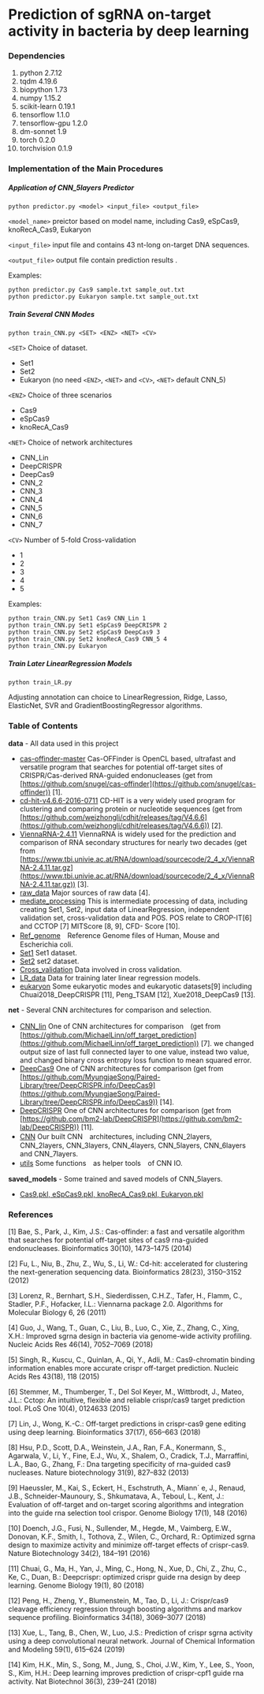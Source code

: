# Prediction of sgRNA on-target activity in bacteria by deep learning

### Dependencies
1. python 2.7.12
2. tqdm 4.19.6
3. biopython 1.73
4. numpy 1.15.2
5. scikit-learn 0.19.1
6. tensorflow 1.1.0
7. tensorflow-gpu 1.2.0
8. dm-sonnet 1.9 
9. torch 0.2.0
10. torchvision 0.1.9

### Implementation of the Main Procedures

##### Application of CNN_5layers Predictor

```
python predictor.py <model> <input_file> <output_file>
```

``<model_name>``  preictor based on model name, including Cas9, eSpCas9, knoRecA\_Cas9, Eukaryon

``<input_file>``  input file and contains 43 nt-long on-target DNA sequences.

``<output_file>`` output file contain prediction results .

Examples:

```
python predictor.py Cas9 sample.txt sample_out.txt
python predictor.py Eukaryon sample.txt sample_out.txt
```

##### Train Several CNN Modes

```
python train_CNN.py <SET> <ENZ> <NET> <CV>
```

``<SET>`` Choice of dataset.

- Set1
- Set2
- Eukaryon (no need ``<ENZ>``, ``<NET>`` and ``<CV>``, ``<NET>`` default CNN_5)

``<ENZ>`` Choice of three scenarios

- Cas9
- eSpCas9
- knoRecA_Cas9

``<NET>`` Choice of network architectures

- CNN_Lin
- DeepCRISPR
- DeepCas9
- CNN_2
- CNN_3
- CNN_4
- CNN_5
- CNN_6
- CNN_7

``<CV>``  Number of 5-fold Cross-validation

- 1
- 2
- 3
- 4
- 5

Examples:

```
python train_CNN.py Set1 Cas9 CNN_Lin 1
python train_CNN.py Set1 eSpCas9 DeepCRISPR 2
python train_CNN.py Set2 eSpCas9 DeepCas9 3
python train_CNN.py Set2 knoRecA_Cas9 CNN_5 4
python train_CNN.py Eukaryon
```

##### Train Later LinearRegression Models

```
python train_LR.py
```

Adjusting annotation can choice to LinearRegression, Ridge, Lasso, ElasticNet, SVR and GradientBoostingRegressor algorithms.

### Table of Contents

**data** - All data used in this project

- [cas-offinder-master](./data/cas-offinder-master/) Cas-OFFinder is OpenCL based, ultrafast and versatile program that searches for potential off-target sites of CRISPR/Cas-derived RNA-guided endonucleases (get from [https://github.com/snugel/cas-offinder](https://github.com/snugel/cas-offinder)) [1].
- [cd-hit-v4.6.6-2016-0711](./data/cd-hit-v4.6.6-2016-0711/) CD-HIT is a very widely used program for clustering and comparing protein or nucleotide sequences (get from [https://github.com/weizhongli/cdhit/releases/tag/V4.6.6](https://github.com/weizhongli/cdhit/releases/tag/V4.6.6)) [2].
- [ViennaRNA-2.4.11](./data/ViennaRNA-2.4.11/) ViennaRNA is widely used for the prediction and comparison of RNA secondary structures for nearly two decades (get from [https://www.tbi.univie.ac.at/RNA/download/sourcecode/2_4_x/ViennaRNA-2.4.11.tar.gz](https://www.tbi.univie.ac.at/RNA/download/sourcecode/2_4_x/ViennaRNA-2.4.11.tar.gz)) [3].
- [raw_data](./data/raw_data/) Major sources of raw data [4].
- [mediate_processing](./data/mediate_processing/) This is intermediate processing of data, including creating Set1, Set2, input data of LinearRegression, independent validation set, cross-validation data and POS. POS relate to CROP-IT[6] and CCTOP [7]  MITScore [8, 9], CFD-
Score [10]. 
- [Ref_genome](./data/Ref_genome/)　Reference Genome files of Human, Mouse and Escherichia coli.
- [Set1](./data/Set1/) Set1 dataset.
- [Set2](./data/Set2/) set2 dataset.
- [Cross_validation](./data/Cross_validation/) Data involved in cross validation.
- [LR_data](./data/LR_data/) Data for training later linear regression models.
- [eukaryon](./data/eukaryon) Some eukaryotic modes and eukaryotic datasets[9] including Chuai2018\_DeepCRISPR [11], Peng\_TSAM [12], Xue2018_DeepCas9 [13].

**net** - Several CNN architectures for comparison and selection.


- [CNN_lin](./net/CNN_Lin.py) One of CNN architectures for comparison　(get from [https://github.com/MichaelLinn/off_target_prediction](https://github.com/MichaelLinn/off_target_prediction)) [7]. we changed output size of last full connected layer to one value, instead two value, and changed binary cross entropy loss function to mean squared error.
- [DeepCas9](./net/DeepCas9.py) One of CNN architectures for comparison (get from [https://github.com/MyungjaeSong/Paired-Library/tree/DeepCRISPR.info/DeepCas9](https://github.com/MyungjaeSong/Paired-Library/tree/DeepCRISPR.info/DeepCas9)) [14].
- [DeepCRISPR](./net/DeepCRISPR.py) One of CNN architectures for comparison (get from [https://github.com/bm2-lab/DeepCRISPR](https://github.com/bm2-lab/DeepCRISPR)) [11].
- [CNN](./net/CNN_Lin.py)  Our built CNN　architectures, including CNN_2layers, CNN_2layers, CNN_3layers, CNN_4layers, CNN_5layers, CNN_6layers and CNN_7layers.
- [utils](./net/CNN_Lin.py) Some functions　as helper tools　of CNN IO.

**saved_models** - Some trained and saved models of CNN_5layers.
- [Cas9.pkl, eSpCas9.pkl, knoRecA\_Cas9.pkl, Eukaryon.pkl](./saved_models/)


### References

[1] Bae, S., Park, J., Kim, J.S.: Cas-offinder: a fast and versatile algorithm that searches for potential off-target sites of cas9 rna-guided endonucleases. Bioinformatics 30(10), 1473–1475 (2014)

[2] Fu, L., Niu, B., Zhu, Z., Wu, S., Li, W.: Cd-hit: accelerated for clustering the next-generation sequencing data.
Bioinformatics 28(23), 3150–3152 (2012)

[3] Lorenz, R., Bernhart, S.H., Siederdissen, C.H.Z., Tafer, H., Flamm, C., Stadler, P.F., Hofacker, I.L.: Viennarna package 2.0. Algorithms for Molecular Biology 6, 26 (2011)

[4]	Guo, J., Wang, T., Guan, C., Liu, B., Luo, C., Xie, Z., Zhang, C., Xing, X.H.: Improved sgrna design in bacteria via genome-wide activity profiling. Nucleic Acids Res 46(14), 7052–7069 (2018)

[5] Singh, R., Kuscu, C., Quinlan, A., Qi, Y., Adli, M.: Cas9-chromatin binding information enables more accurate crispr off-target prediction. Nucleic Acids Res 43(18), 118 (2015)

[6] Stemmer, M., Thumberger, T., Del Sol Keyer, M., Wittbrodt, J., Mateo, J.L.: Cctop: An intuitive, flexible and reliable crispr/cas9 target prediction tool. PLoS One 10(4), 0124633 (2015)

[7] Lin, J., Wong, K.-C.: Off-target predictions in crispr-cas9 gene editing using deep learning. Bioinformatics 37(17), 656–663 (2018)

[8] Hsu, P.D., Scott, D.A., Weinstein, J.A., Ran, F.A., Konermann, S., Agarwala, V., Li, Y., Fine, E.J., Wu, X., Shalem, O., Cradick, T.J., Marraffini, L.A., Bao, G., Zhang, F.: Dna targeting specificity of rna-guided cas9 nucleases. Nature biotechnology 31(9), 827–832 (2013)

[9] Haeussler, M., Kai, S., Eckert, H., Eschstruth, A., Miann´ e, J., Renaud, J.B., Schneider-Maunoury, S., Shkumatava, A., Teboul, L., Kent, J.: Evaluation of off-target and on-target scoring algorithms and integration into the guide rna selection tool crispor. Genome Biology 17(1), 148 (2016)

[10] Doench, J.G., Fusi, N., Sullender, M., Hegde, M., Vaimberg, E.W., Donovan, K.F., Smith, I., Tothova, Z., Wilen, C., Orchard, R.: Optimized sgrna design to maximize activity and minimize off-target effects of crispr-cas9. Nature Biotechnology 34(2), 184–191 (2016)

[11] Chuai, G., Ma, H., Yan, J., Ming, C., Hong, N., Xue, D., Chi, Z., Zhu, C., Ke, C., Duan, B.: Deepcrispr: optimized crispr guide rna design by deep learning. Genome Biology 19(1), 80 (2018)

[12] Peng, H., Zheng, Y., Blumenstein, M., Tao, D., Li, J.: Crispr/cas9 cleavage efficiency regression through boosting algorithms and markov sequence profiling. Bioinformatics 34(18), 3069–3077 (2018)

[13] Xue, L., Tang, B., Chen, W., Luo, J.S.: Prediction of crispr sgrna activity using a deep convolutional neural network. Journal of Chemical Information and Modeling 59(1), 615–624 (2019)

[14] Kim, H.K., Min, S., Song, M., Jung, S., Choi, J.W., Kim, Y., Lee, S., Yoon, S., Kim, H.H.: Deep learning improves prediction of crispr-cpf1 guide rna activity. Nat Biotechnol 36(3), 239–241 (2018)


